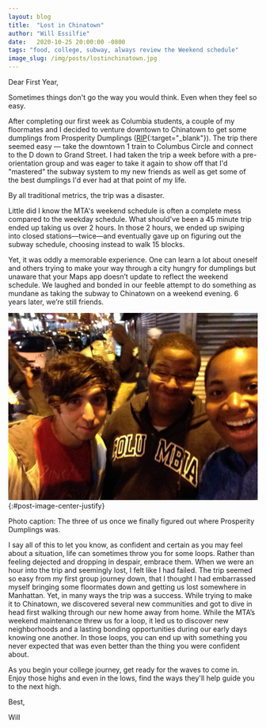 ```yaml
---
layout: blog
title:  "Lost in Chinatown"
author: "Will Essilfie"
date:   2020-10-25 20:00:00 -0800
tags: "food, college, subway, always review the Weekend schedule" 
image_slug: /img/posts/lostinchinatown.jpg
---
```

Dear First Year,

Sometimes things don't go the way you would think. Even when they feel so easy.

After completing our first week as Columbia students, a couple of my floormates and I decided to venture downtown to Chinatown to get some dumplings from Prosperity Dumplings ([RIP](https://gothamist.com/food/photo-prosperity-dumpling-uses-rat-infested-back-alley-as-its-kitchen){:target="_blank"}). The trip there seemed easy — take the downtown 1 train to Columbus Circle and connect to the D down to Grand Street. I had taken the trip a week before with a pre-orientation group and was eager to take it again to show off that I'd "mastered" the subway system to my new friends as well as get some of the best dumplings I'd ever had at that point of my life.

By all traditional metrics, the trip was a disaster.

Little did I know the MTA's weekend schedule is often a complete mess compared to the weekday schedule. What should've been a 45 minute trip ended up taking us over 2 hours. In those 2 hours, we ended up swiping into closed stations—twice—and eventually gave up on figuring out the subway schedule, choosing instead to walk 15 blocks.

Yet, it was oddly a memorable experience. One can learn a lot about oneself and others trying to make your way through a city hungry for dumplings but unaware that your Maps app doesn’t update to reflect the weekend schedule. We laughed and bonded in our feeble attempt to do something as mundane as taking the subway to Chinatown on a weekend evening. 6 years later, we’re still friends.



![Photo caption: The three of us once we finally figured out where Prosperity Dumplings was.](/img/posts/lostinchinatown.jpg){:#post-image-center-justify}

Photo caption: The three of us once we finally figured out where Prosperity Dumplings was.

I say all of this to let you know, as confident and certain as you may feel about a situation, life can sometimes throw you for some loops. Rather than feeling dejected and dropping in despair, embrace them. When we were an hour into the trip and seemingly lost, I felt like I had failed. The trip seemed so easy from my first group journey down, that I thought I had embarrassed myself bringing some floormates down and getting us lost somewhere in Manhattan. Yet, in many ways the trip was a success. While trying to make it to Chinatown, we discovered several new communities and got to dive in head first walking through our new home away from home. While the MTA’s weekend maintenance threw us for a loop, it led us to discover new neighborhoods and a lasting bonding opportunities during our early days knowing one another. In those loops, you can end up with something you never expected that was even better than the thing you were confident about.

As you begin your college journey, get ready for the waves to come in. Enjoy those highs and even in the lows, find the ways they'll help guide you to the next high.

Best,

Will